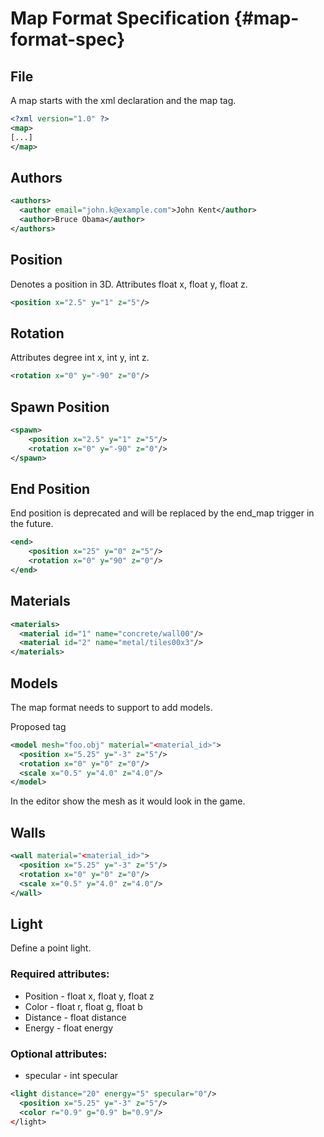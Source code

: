 # Map Format Specification {#map-format-spec}
## File
A map starts with the xml declaration and the map tag. 
```xml
<?xml version="1.0" ?>
<map>
[...]
</map>
```

## Authors

```xml
<authors>
  <author email="john.k@example.com">John Kent</author>
  <author>Bruce Obama</author>
</authors>
```

## Position
Denotes a position in 3D. 
Attributes float x, float y, float z.
```xml
<position x="2.5" y="1" z="5"/>
```

## Rotation
Attributes degree int x, int y, int z.
```xml
<rotation x="0" y="-90" z="0"/>
```

## Spawn Position
```xml
<spawn>
    <position x="2.5" y="1" z="5"/>
    <rotation x="0" y="-90" z="0"/>
</spawn>
```

## End Position
End position is deprecated and will be replaced by the end_map trigger in the future.
```xml
<end>
    <position x="25" y="0" z="5"/>
    <rotation x="0" y="90" z="0"/>
</end>
```

## Materials

```xml
<materials>
  <material id="1" name="concrete/wall00"/>
  <material id="2" name="metal/tiles00x3"/>
</materials>
```

## Models
The map format needs to support to add models.

Proposed tag

```xml
<model mesh="foo.obj" material="<material_id>">
  <position x="5.25" y="-3" z="5"/>
  <rotation x="0" y="0" z="0"/>
  <scale x="0.5" y="4.0" z="4.0"/>
</model>
```

In the editor show the mesh as it would look in the game.


## Walls

```xml
<wall material="<material_id>">
  <position x="5.25" y="-3" z="5"/>
  <rotation x="0" y="0" z="0"/>
  <scale x="0.5" y="4.0" z="4.0"/>
</wall>
```

## Light
Define a point light.
### Required attributes:
 - Position - float x, float y, float z
 - Color - float r, float g, float b
 - Distance - float distance
 - Energy - float energy

### Optional attributes:
 - specular - int specular
```xml
<light distance="20" energy="5" specular="0"/>
  <position x="5.25" y="-3" z="5"/>
  <color r="0.9" g="0.9" b="0.9"/>
</light>
```
